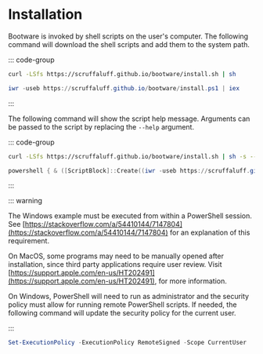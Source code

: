 # Installation

Bootware is invoked by shell scripts on the user's computer. The following
command will download the shell scripts and add them to the system path.

::: code-group

```sh [Unix]
curl -LSfs https://scruffaluff.github.io/bootware/install.sh | sh
```

```powershell [Windows]
iwr -useb https://scruffaluff.github.io/bootware/install.ps1 | iex
```

:::

The following command will show the script help message. Arguments can be passed
to the script by replacing the `--help` argument.

::: code-group

```sh [Unix]
curl -LSfs https://scruffaluff.github.io/bootware/install.sh | sh -s -- --help
```

```powershell [Windows]
powershell { & ([ScriptBlock]::Create((iwr -useb https://scruffaluff.github.io/bootware/install.ps1))) "--help" }
```

:::

::: warning

The Windows example must be executed from within a PowerShell session. See
[https://stackoverflow.com/a/54410144/7147804](https://stackoverflow.com/a/54410144/7147804)
for an explanation of this requirement.

On MacOS, some programs may need to be manually opened after installation, since
third party applications require user review. Visit
[https://support.apple.com/en-us/HT202491](https://support.apple.com/en-us/HT202491),
for more information.

On Windows, PowerShell will need to run as administrator and the security policy
must allow for running remote PowerShell scripts. If needed, the following
command will update the security policy for the current user.

:::

```powershell
Set-ExecutionPolicy -ExecutionPolicy RemoteSigned -Scope CurrentUser
```
